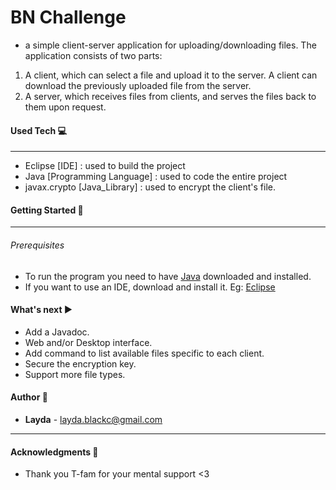 # BN Challenge

* a simple client-server application for uploading/downloading files. The application consists of two parts:
1. A client, which can select a file and upload it to the server. A client can download the previously uploaded file from the server.
2. A server, which receives files from clients, and serves the files back to them upon request.


#### Used Tech :computer:
------------

*  Eclipse [IDE] : used to build the project
*  Java  [Programming Language] : used to code the entire project
*  javax.crypto [Java_Library] : used to encrypt the client's file.


#### Getting Started :rocket: 
------------


######  Prerequisites

* To run the program you need to have [Java](https://www.oracle.com/java/technologies/javase-downloads.html) downloaded and installed. 
* If you want to use an IDE, download and install it. Eg: [Eclipse](https://www.eclipse.org/downloads/)

#### What's next ▶️ 

* Add a Javadoc.
* Web and/or Desktop interface.
* Add command to list available files specific to each client.
* Secure the encryption key. 
* Support more file types. 


#### Author :woman: 

* **Layda**  - <layda.blackc@gmail.com> 

------------

#### Acknowledgments :pray:

* Thank you T-fam for your mental support <3 

 
